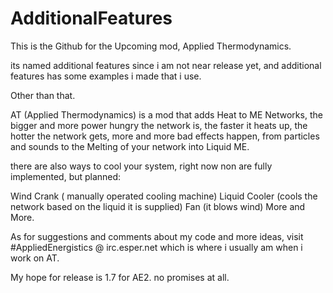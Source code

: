 AdditionalFeatures
==================
This is the Github for the Upcoming mod, Applied Thermodynamics.

its named additional features since i am not near release yet, and additional features has some examples i made that i use.


Other than that. 

AT (Applied Thermodynamics) is a mod that adds Heat to ME Networks, the bigger and more power hungry the network is, the faster it heats up,
the hotter the network gets, more and more bad effects happen, from particles and sounds to the Melting of your network into Liquid ME.

there are also ways to cool your system, right now non are fully implemented, but planned:

Wind Crank ( manually operated cooling machine)
Liquid Cooler (cools the network based on the liquid it is supplied)
Fan (it blows wind)
More and More.

As for suggestions and comments about my code and more ideas, visit #AppliedEnergistics @ irc.esper.net which is where i usually am when i work on AT.

My hope for release is 1.7 for AE2. no promises at all.